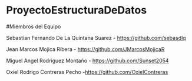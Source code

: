 # ProyectoEstructuraDeDatos

#Miembros del Equipo

Sebastian Fernando De La Quintana Suarez - https://github.com/sebasdlq

Jean Marcos Mojica Ribera - https://github.com/JMarcosMojicaR

Miguel Angel Rodriguez Montaño - https://github.com/Sunset2054

Oxiel Rodrigo Contreras Pecho -https://github.com/OxielContreras

